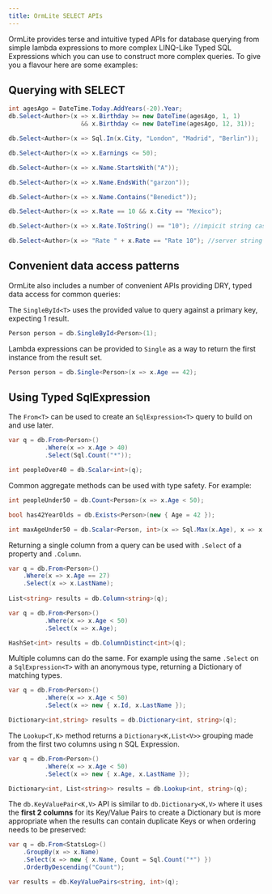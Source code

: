 ```yaml
---
title: OrmLite SELECT APIs
---
```


OrmLite provides terse and intuitive typed APIs for database querying from simple
lambda expressions to more complex LINQ-Like Typed SQL Expressions which you can use to
construct more complex queries. To give you a flavour here are some examples:

## Querying with SELECT

```csharp
int agesAgo = DateTime.Today.AddYears(-20).Year;
db.Select<Author>(x => x.Birthday >= new DateTime(agesAgo, 1, 1) 
                    && x.Birthday <= new DateTime(agesAgo, 12, 31));
```

```csharp
db.Select<Author>(x => Sql.In(x.City, "London", "Madrid", "Berlin"));
```

```csharp
db.Select<Author>(x => x.Earnings <= 50);
```

```csharp
db.Select<Author>(x => x.Name.StartsWith("A"));
```

```csharp
db.Select<Author>(x => x.Name.EndsWith("garzon"));
```

```csharp
db.Select<Author>(x => x.Name.Contains("Benedict"));
```

```csharp
db.Select<Author>(x => x.Rate == 10 && x.City == "Mexico");
```

```csharp
db.Select<Author>(x => x.Rate.ToString() == "10"); //impicit string casting
```

```csharp
db.Select<Author>(x => "Rate " + x.Rate == "Rate 10"); //server string concatenation
```

## Convenient data access patterns

OrmLite also includes a number of convenient APIs providing DRY, typed data access for common queries:

The `SingleById<T>` uses the provided value to query against a primary key, expecting 1 result.

```csharp
Person person = db.SingleById<Person>(1);
```

Lambda expressions can be provided to `Single` as a way to return the first instance from the result set.

```csharp
Person person = db.Single<Person>(x => x.Age == 42);
```

## Using Typed SqlExpression

The `From<T>` can be used to create an `SqlExpression<T>` query to build on and use later. 

```csharp
var q = db.From<Person>()
          .Where(x => x.Age > 40)
          .Select(Sql.Count("*"));

int peopleOver40 = db.Scalar<int>(q);
```

Common aggregate methods can be used with type safety. For example:

```csharp
int peopleUnder50 = db.Count<Person>(x => x.Age < 50);
```

```csharp
bool has42YearOlds = db.Exists<Person>(new { Age = 42 });
```

```csharp
int maxAgeUnder50 = db.Scalar<Person, int>(x => Sql.Max(x.Age), x => x.Age < 50);
```

Returning a single column from a query can be used with `.Select` of a property and `.Column`.

```csharp
var q = db.From<Person>()
    .Where(x => x.Age == 27)
    .Select(x => x.LastName);
    
List<string> results = db.Column<string>(q);
```

```csharp
var q = db.From<Person>()
          .Where(x => x.Age < 50)
          .Select(x => x.Age);

HashSet<int> results = db.ColumnDistinct<int>(q);
```

Multiple columns can do the same. For example using the same `.Select` on a `SqlExpression<T>` with an anonymous type, returning a Dictionary of matching types. 

```csharp
var q = db.From<Person>()
          .Where(x => x.Age < 50)
          .Select(x => new { x.Id, x.LastName });

Dictionary<int,string> results = db.Dictionary<int, string>(q);
```

The `Lookup<T,K>` method returns a `Dictionary<K,List<V>>` grouping made from the first two columns using n SQL Expression.

```csharp
var q = db.From<Person>()
          .Where(x => x.Age < 50)
          .Select(x => new { x.Age, x.LastName });

Dictionary<int, List<string>> results = db.Lookup<int, string>(q);
```

The `db.KeyValuePair<K,V>` API is similar to `db.Dictionary<K,V>` where it uses the **first 2 columns** for its Key/Value Pairs to
create a Dictionary but is more appropriate when the results can contain duplicate Keys or when ordering needs to be preserved:

```csharp
var q = db.From<StatsLog>()
    .GroupBy(x => x.Name)
    .Select(x => new { x.Name, Count = Sql.Count("*") })
    .OrderByDescending("Count");

var results = db.KeyValuePairs<string, int>(q);
```

